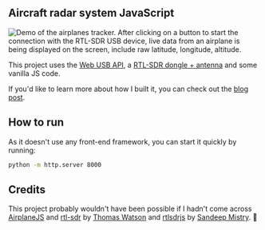 ## Aircraft radar system JavaScript

![Demo of the airplanes tracker. After clicking on a button to start the connection with the RTL-SDR USB device, live data from an airplane is being displayed on the screen, include raw latitude, longitude, altitude.](https://res.cloudinary.com/devdevcharlie/image/upload/v1661321970/rtl-sdr-tracking-live-demo-3_b61gv6.gif)

This project uses the [Web USB API](https://developer.mozilla.org/en-US/docs/Web/API/USB), a [RTL-SDR dongle + antenna](https://www.rtl-sdr.com/buy-rtl-sdr-dvb-t-dongles/) and some vanilla JS code.

If you'd like to learn more about how I built it, you can check out the [blog post](https://charliegerard.dev/blog/aircraft-radar-system-rtl-sdr-web-usb).

## How to run

As it doesn't use any front-end framework, you can start it quickly by running: 

```bash
python -m http.server 8000
```

## Credits

This project probably wouldn't have been possible if I hadn't come across [AirplaneJS](https://github.com/watson/airplanejs) and [rtl-sdr](https://github.com/watson/rtl-sdr) by [Thomas Watson](https://github.com/watson) and [rtlsdrjs](https://github.com/sandeepmistry/rtlsdrjs) by [Sandeep Mistry](https://github.com/sandeepmistry). 💜
